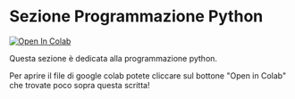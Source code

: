 # Sezione Programmazione Python


[![Open In Colab](https://colab.research.google.com/assets/colab-badge.svg)](https://colab.research.google.com/drive/1K_i8PpMjk3zpTLIJUlCFaEAhRrmiCW37?usp=sharing)


Questa sezione è dedicata alla programmazione python. 

Per aprire il file di google colab potete cliccare sul bottone "Open in Colab" che trovate poco sopra questa scritta!
